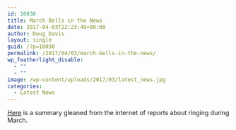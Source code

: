 ```yaml
---
id: 10030
title: March Bells in the News
date: 2017-04-03T22:23:49+00:00
author: Doug Davis
layout: single
guid: /?p=10030
permalink: /2017/04/03/march-bells-in-the-news/
wp_featherlight_disable:
  - ""
  - ""
image: /wp-content/uploads/2017/03/latest_news.jpg
categories:
  - Latest News
---
```

<a href="https://cccbr.org.uk/wp-content/uploads/2017/04/2017-03-web.pdf" target="_blank">Here</a> is a summary gleaned from the internet of reports about ringing during March.
